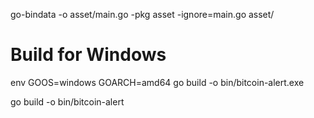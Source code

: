 go-bindata -o asset/main.go -pkg asset -ignore=main.go asset/

# Build for Windows
env GOOS=windows GOARCH=amd64 go build -o bin/bitcoin-alert.exe

go build -o bin/bitcoin-alert
